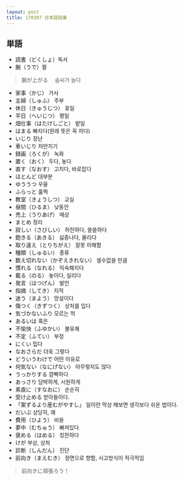 ```yaml
---
layout: post
title: 170307 日本語授業
---
```


## 単語
- 読書（どくしょ）독서
- 腕（うで）팔
> 腕が上がる　
> 솜씨가 늘다

- 家事（かじ） 가사
- 主婦（しゅふ） 주부
- 休日（きゅうじつ） 휴일
- 平日（へいじつ） 평일
- 畑仕事（はたけしごと） 밭일
- はまる 빠지다(원래 뜻은 꼭 끼다)
- いじり 장난
- 車いじり 차만지기
- 録画（ろくが） 녹화
- 置く（おく） 두다, 놓다
- 直す（なおす） 고치다, 바로잡다
- ほとんど 대부분
- ゆううつ 우울
- ふらっと 훌쩍
- 教室（きょうしつ） 교실
- 昼間（ひるま） 낮동안
- 売上（うりあげ） 매상
- まとめ 정리
- 寂しい（さびしい） 허전하다, 쓸쓸하다
- 飽きる（あきる） 싫증나다, 물리다
- 取り違え（とりちがえ） 잘못 이해함
- 種類（しゅるい） 종류
- 数え切れない（かぞえきれない） 셀수없을 만큼
- 慣れる（なれる） 익숙해지다
- 載る（のる） 놓이다, 실리다
- 発言（はつげん） 발언
- 指摘（してき） 지적
- 迷う（まよう） 망설이다
- 傷つく（きずつく） 상처를 입다
- 気づかないふり 모르는 척
- あるいは 혹은
- 不愉快（ふゆかい） 불유쾌
- 不定（ふてい） 부정
- にくい 밉다
- なおさらだ 더욱 그렇다
- どういうわけで 어떤 이유로
- 何気ない（なにげない） 아무렇지도 않다
- うっかりする 깜빡하다
- あっさり 담박하게, 시원하게
- 素直に（すなおに） 순순히
- 受け止める 받아들이다.
- 「案ずるより産むがやすし」 일이란 막상 해보면 생각보다 쉬운 법이다.
- だいぶ 상당히, 꽤
- 費用（ひよう） 비용
- 夢中（むちゅう） 빠져있다
- 褒める（ほめる） 칭찬하다
- けが 부상, 상처
- 診断（しんだん） 진단
- 前向き（まえむき） 정면으로 향함, 사고방식이 적극적임
> 前向きに頑張ろう！



